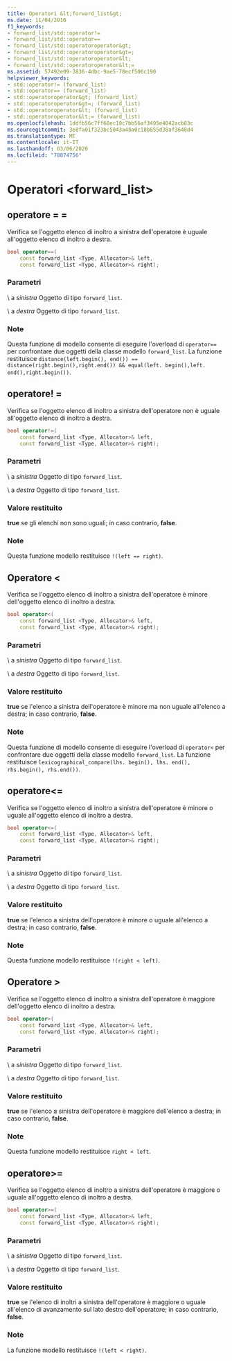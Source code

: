 ```yaml
---
title: Operatori &lt;forward_list&gt;
ms.date: 11/04/2016
f1_keywords:
- forward_list/std::operator!=
- forward_list/std::operator==
- forward_list/std::operatoroperator&gt;
- forward_list/std::operatoroperator&gt=;
- forward_list/std::operatoroperator&lt;
- forward_list/std::operatoroperator&lt;=
ms.assetid: 57492e09-3836-4dbc-9ae5-78ecf506c190
helpviewer_keywords:
- std::operator!= (forward_list)
- std::operator== (forward_list)
- std::operatoroperator&gt; (forward_list)
- std::operatoroperator&gt=; (forward_list)
- std::operatoroperator&lt; (forward_list)
- std::operatoroperator&lt;= (forward_list)
ms.openlocfilehash: 1ddfb56c7ff68ec10c7bb56af3495e4042acb83c
ms.sourcegitcommit: 3e8fa01f323bc5043a48a0c18b855d38af3648d4
ms.translationtype: MT
ms.contentlocale: it-IT
ms.lasthandoff: 03/06/2020
ms.locfileid: "78874756"
---
```

# <a name="ltforward_listgt-operators"></a>Operatori &lt;forward_list&gt;

## <a name="op_eq_eq"></a>operatore = =

Verifica se l'oggetto elenco di inoltro a sinistra dell'operatore è uguale all'oggetto elenco di inoltro a destra.

```cpp
bool operator==(
    const forward_list <Type, Allocator>& left,
    const forward_list <Type, Allocator>& right);
```

### <a name="parameters"></a>Parametri

\ a *sinistra*
Oggetto di tipo `forward_list`.

\ a *destra*
Oggetto di tipo `forward_list`.

### <a name="remarks"></a>Note

Questa funzione di modello consente di eseguire l'overload di `operator==` per confrontare due oggetti della classe modello `forward_list`. La funzione restituisce `distance(left.begin(), end()) == distance(right.begin(),right.end()) && equal(left. begin(),left. end(),right.begin())`.

## <a name="op_neq"></a>operatore! =

Verifica se l'oggetto elenco di inoltro a sinistra dell'operatore non è uguale all'oggetto elenco di inoltro a destra.

```cpp
bool operator!=(
    const forward_list <Type, Allocator>& left,
    const forward_list <Type, Allocator>& right);
```

### <a name="parameters"></a>Parametri

\ a *sinistra*
Oggetto di tipo `forward_list`.

\ a *destra*
Oggetto di tipo `forward_list`.

### <a name="return-value"></a>Valore restituito

**true** se gli elenchi non sono uguali; in caso contrario, **false**.

### <a name="remarks"></a>Note

Questa funzione modello restituisce `!(left == right)`.

## <a name="op_lt">Operatore </a>&lt;

Verifica se l'oggetto elenco di inoltro a sinistra dell'operatore è minore dell'oggetto elenco di inoltro a destra.

```cpp
bool operator<(
    const forward_list <Type, Allocator>& left,
    const forward_list <Type, Allocator>& right);
```

### <a name="parameters"></a>Parametri

\ a *sinistra*
Oggetto di tipo `forward_list`.

\ a *destra*
Oggetto di tipo `forward_list`.

### <a name="return-value"></a>Valore restituito

**true** se l'elenco a sinistra dell'operatore è minore ma non uguale all'elenco a destra; in caso contrario, **false**.

### <a name="remarks"></a>Note

Questa funzione di modello consente di eseguire l'overload di `operator<` per confrontare due oggetti della classe modello `forward_list`. La funzione restituisce `lexicographical_compare(lhs. begin(), lhs. end(), rhs.begin(), rhs.end())`.

## <a name="op_lt_eq"></a>operatore&lt;=

Verifica se l'oggetto elenco di inoltro a sinistra dell'operatore è minore o uguale all'oggetto elenco di inoltro a destra.

```cpp
bool operator<=(
    const forward_list <Type, Allocator>& left,
    const forward_list <Type, Allocator>& right);
```

### <a name="parameters"></a>Parametri

\ a *sinistra*
Oggetto di tipo `forward_list`.

\ a *destra*
Oggetto di tipo `forward_list`.

### <a name="return-value"></a>Valore restituito

**true** se l'elenco a sinistra dell'operatore è minore o uguale all'elenco a destra; in caso contrario, **false**.

### <a name="remarks"></a>Note

Questa funzione modello restituisce `!(right < left)`.

## <a name="op_gt">Operatore </a>&gt;

Verifica se l'oggetto elenco di inoltro a sinistra dell'operatore è maggiore dell'oggetto elenco di inoltro a destra.

```cpp
bool operator>(
    const forward_list <Type, Allocator>& left,
    const forward_list <Type, Allocator>& right);
```

### <a name="parameters"></a>Parametri

\ a *sinistra*
Oggetto di tipo `forward_list`.

\ a *destra*
Oggetto di tipo `forward_list`.

### <a name="return-value"></a>Valore restituito

**true** se l'elenco a sinistra dell'operatore è maggiore dell'elenco a destra; in caso contrario, **false**.

### <a name="remarks"></a>Note

Questa funzione modello restituisce `right < left`.

## <a name="op_gt_eq"></a>operatore&gt;=

Verifica se l'oggetto elenco di inoltro a sinistra dell'operatore è maggiore o uguale all'oggetto elenco di inoltro a destra.

```cpp
bool operator>=(
    const forward_list <Type, Allocator>& left,
    const forward_list <Type, Allocator>& right);
```

### <a name="parameters"></a>Parametri

\ a *sinistra*
Oggetto di tipo `forward_list`.

\ a *destra*
Oggetto di tipo `forward_list`.

### <a name="return-value"></a>Valore restituito

**true** se l'elenco di inoltri a sinistra dell'operatore è maggiore o uguale all'elenco di avanzamento sul lato destro dell'operatore; in caso contrario, **false**.

### <a name="remarks"></a>Note

La funzione modello restituisce `!(left < right)`.

